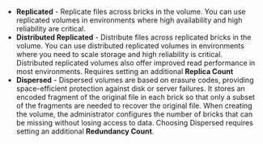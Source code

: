 * **Replicated** - Replicate files across bricks in the volume. You can use replicated volumes in environments where high availability and high reliability are critical.
* **Distributed Replicated** - Distribute files across replicated bricks in the volume. You can use distributed replicated volumes in environments where you need to scale storage and high reliability is critical. Distributed replicated volumes also offer improved read performance in most environments. Requires setting an additional **Replica Count**
* **Dispersed** - Dispersed volumes are based on erasure codes, providing space-efficient protection against disk or server failures. It stores an encoded fragment of the original file in each brick so that only a subset of the fragments are needed to recover the original file. When creating the volume, the administrator configures the number of bricks that can be missing without losing access to data. Choosing Dispersed requires setting an additional **Redundancy Count**.